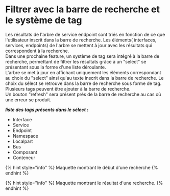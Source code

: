 # Filtrer avec la barre de recherche et le système de tag

Les résultats de l'arbre de service endpoint sont triés en fonction de ce que l'utilisateur inscrit dans la barre de recherche. Les éléments\( interfaces, services, endpoints\) de l'arbre se mettent à jour avec les résultats qui correspondent à la recherche.  
Dans une prochaine feature, un système de tag sera intégré à la barre de recherche, permettant de filtrer les résultats grâce à un "select" se présentant sous la forme d'une liste déroulante.  
L'arbre se met à jour en affichant uniquement les éléments correspondant au choix du "select" ainsi qu'au texte inscrit dans la barre de recherche. Le choix du sélect se retrouve dans la barre de recherche sous forme de tag. Plusieurs tags peuvent être ajouter à la barre de recherche.  
Un bouton "refresh" sera présent près de la barre de recherche au cas où une erreur se produit.

  
_**liste des tags présents dans le sélect**_ **:**  
- Interface  
- Service  
- Endpoint  
- Namespace  
- Localpart  
- Bus  
- Composant  
- Conteneur

{% hint style="info" %}
Maquette montrant le début d'une recherche
{% endhint %}

{% hint style="info" %}
Maquette montrant le résultat d'une recherche.
{% endhint %}

